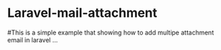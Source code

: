 # Laravel-mail-attachment

#This is a simple example that showing how to add multipe attachment email in laravel ...
